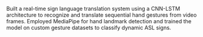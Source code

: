 Built a real-time sign language translation system using a CNN-LSTM architecture to recognize and translate sequential hand gestures from video frames. Employed MediaPipe for hand landmark detection and trained the model on custom gesture datasets to classify dynamic ASL signs.

